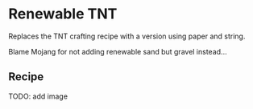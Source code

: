 # Renewable TNT

Replaces the TNT crafting recipe with a version using paper and string.

Blame Mojang for not adding renewable sand but gravel instead...


## Recipe

TODO: add image

